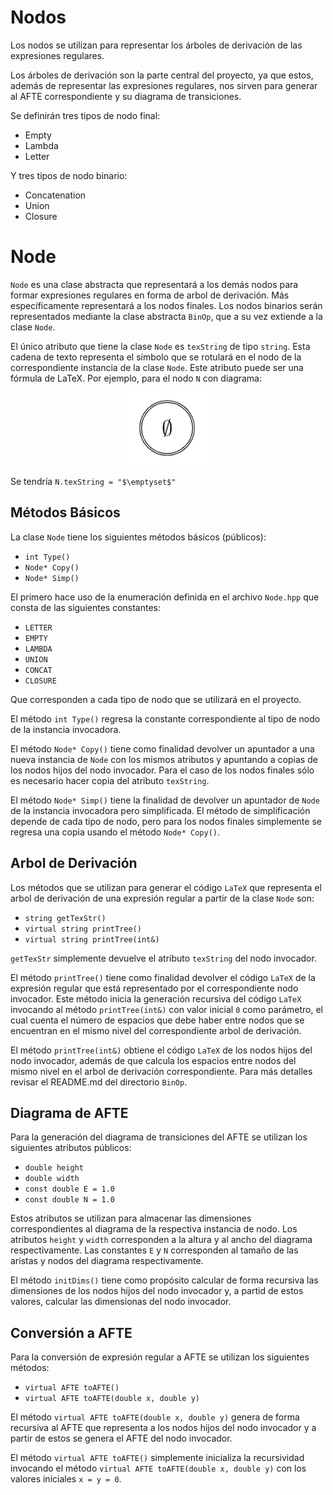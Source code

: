 # Nodos

Los nodos se utilizan para representar los árboles de derivación de las expresiones regulares.

Los árboles de derivación son la parte central del proyecto, ya que estos, además de representar las expresiones regulares, nos sirven para generar al AFTE correspondiente y su diagrama de transiciones.

Se definirán tres tipos de nodo final:
- Empty
- Lambda
- Letter

Y tres tipos de nodo binario:
- Concatenation
- Union
- Closure

[//]: # (A continuación se explicarán los detalles de cada nodo final. Para los nodos binarios revise el markdown que se encuentra en la carpeta *BinOp*.)

# Node

`Node` es una clase abstracta que representará a los demás nodos para formar expresiones regulares en forma de arbol de derivación. Más específicamente representará a los nodos finales. Los nodos binarios serán representados mediante la clase abstracta `BinOp`, que a su vez extiende a la clase `Node`.

El único atributo que tiene la clase `Node` es `texString` de tipo `string`. Esta cadena de texto representa el símbolo que se rotulará en el nodo de la correspondiente instancia de la clase `Node`. Este atributo puede ser una fórmula de LaTeX. Por ejemplo, para el nodo `N` con diagrama:

<p align="center">
	<img src="../../Readme_Source/Node/Nodo_EmptySet.png">
</p>

Se tendría  `N.texString = "$\emptyset$"`

## Métodos Básicos

La clase `Node` tiene los siguientes métodos básicos (públicos):

- `int Type()`
- `Node* Copy()`
- `Node* Simp()`

El primero hace uso de la enumeración definida en el archivo `Node.hpp` que consta de las siguientes constantes:

- `LETTER`
- `EMPTY`
- `LAMBDA`
- `UNION`
- `CONCAT`
- `CLOSURE`

Que corresponden a cada tipo de nodo que se utilizará en el proyecto.

El método `int Type()` regresa la constante correspondiente al tipo de nodo de la instancia invocadora.

El método `Node* Copy()` tiene como finalidad devolver un apuntador a una nueva instancia de `Node` con los mismos atributos y apuntando a copias de los nodos hijos del nodo invocador. Para el caso de los nodos finales sólo es necesario hacer copia del atributo `texString`.

El método `Node* Simp()` tiene la finalidad de devolver un apuntador de `Node` de la instancia invocadora pero simplificada. El método de simplificación depende de cada tipo de nodo, pero para los nodos finales simplemente se regresa una copia usando el método `Node* Copy()`.

## Arbol de Derivación

Los métodos que se utilizan para generar el código ``LaTeX`` que representa el arbol de derivación de una expresión regular a partir de la clase `Node` son:

- ``string getTexStr()``
- ``virtual string printTree()``
- ``virtual string printTree(int&)``

``getTexStr`` simplemente devuelve el atributo `texString` del nodo invocador.

El método `printTree()` tiene como finalidad devolver el código ``LaTeX`` de la expresión regular que está representado por el correspondiente nodo invocador. Este método inicia la generación recursiva del código `LaTeX` invocando al método ``printTree(int&)`` con valor inicial `0` como parámetro, el cual cuenta el número de espacios que debe haber entre nodos que se encuentran en el mismo nivel del correspondiente arbol de derivación.

El método `printTree(int&)` obtiene el código `LaTeX` de los nodos hijos del nodo invocador, además de que calcula los espacios entre nodos del mismo nivel en el arbol de derivación correspondiente. Para más detalles revisar el README.md del directorio `BinOp`.

## Diagrama de AFTE

Para la generación del diagrama de transiciones del AFTE se utilizan los siguientes atributos públicos:

- ``double height``
- ``double width``
- ``const double E = 1.0``
- ``const double N = 1.0``

Estos atributos se utilizan para almacenar las dimensiones correspondientes al diagrama de la respectiva instancia de nodo. Los atributos `height` y `width` corresponden a la altura y al ancho del diagrama respectivamente. Las constantes `E` y `N` corresponden al tamaño de las aristas y nodos del diagrama respectivamente.

El método `initDims()` tiene como propósito calcular de forma recursiva las dimensiones de los nodos hijos del nodo invocador y, a partid de estos valores, calcular las dimensionas del nodo invocador.

## Conversión a AFTE

Para la conversión de expresión regular a AFTE se utilizan los siguientes métodos:

- `virtual AFTE toAFTE()`
- `virtual AFTE toAFTE(double x, double y)`

El método `virtual AFTE toAFTE(double x, double y)` genera de forma recursiva al AFTE que representa a los nodos hijos del nodo invocador y a partir de estos se genera el AFTE del nodo invocador.

El método `virtual AFTE toAFTE()` simplemente inicializa la recursividad invocando el método `virtual AFTE toAFTE(double x, double y)` con los valores iniciales `x = y = 0`.